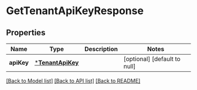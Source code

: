 # GetTenantApiKeyResponse

## Properties
Name | Type | Description | Notes
------------ | ------------- | ------------- | -------------
**apiKey** | [***TenantApiKey**](TenantAPIKey.md) |  | [optional] [default to null]

[[Back to Model list]](../README.md#documentation-for-models) [[Back to API list]](../README.md#documentation-for-api-endpoints) [[Back to README]](../README.md)


